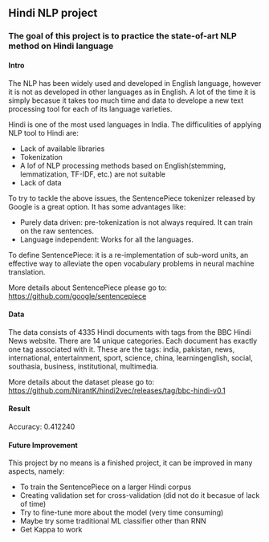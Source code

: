 ## Hindi NLP project

### The goal of this project is to practice the state-of-art NLP method on Hindi language

#### Intro
The NLP has been widely used and developed in English language, however it is not as developed in other languages as in English. A lot of the time it is simply becasue it takes too much time and data to develope a new text processing tool for each of its language varieties. 

Hindi is one of the most used languages in India. The difficulities of applying NLP tool to Hindi are: 
- Lack of available libraries
- Tokenization
- A lof of NLP processing methods based on English(stemming, lemmatization, TF-IDF, etc.) are not suitable
- Lack of data

To try to tackle the above issues, the SentencePiece tokenizer released by Google is a great option. It has some advantages like:
- Purely data driven: pre-tokenization is not always required. It can train on the raw sentences. 
- Language independent: Works for all the languages. 

To define SentencePiece: it is a re-implementation of sub-word units, an effective way to alleviate the open vocabulary problems in neural machine translation. 

More details about SentencePiece please go to: https://github.com/google/sentencepiece

#### Data
The data consists of 4335 Hindi documents with tags from the BBC Hindi News website. 
There are 14 unique categories. Each document has exactly one tag associated with it. These are the tags: india, pakistan, news, international, entertainment, sport, science, china, learningenglish, social, southasia, business, institutional, multimedia.

More details about the dataset please go to: https://github.com/NirantK/hindi2vec/releases/tag/bbc-hindi-v0.1

#### Result
Accuracy: 0.412240

#### Future Improvement 
This project by no means is a finished project, it can be improved in many aspects, namely:
- To train the SentencePiece on a larger Hindi corpus
- Creating validation set for cross-validation (did not do it becasue of lack of time)
- Try to fine-tune more about the model (very time consuming)
- Maybe try some traditional ML classifier other than RNN 
- Get Kappa to work
